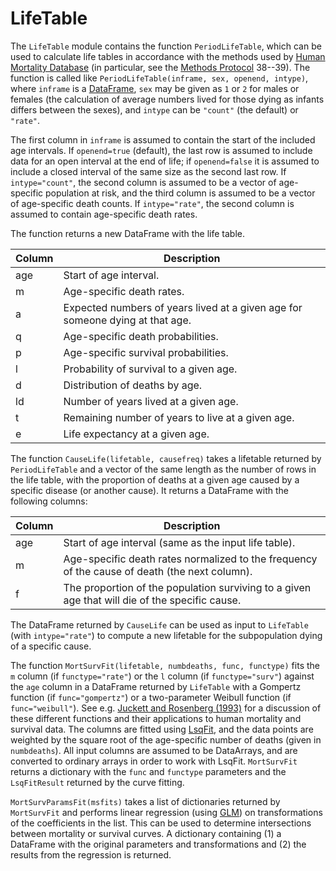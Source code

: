 # LifeTable
The `LifeTable` module contains the function `PeriodLifeTable`, which can be used to calculate life tables in accordance with the methods used by [Human Mortality Database](http://www.mortality.org/) (in particular, see the [Methods Protocol](http://www.mortality.org/Public/Docs/MethodsProtocol.pdf) 38--39). The function is called like `PeriodLifeTable(inframe, sex, openend, intype)`, where `inframe` is a [DataFrame](https://github.com/JuliaStats/DataFrames.jl), `sex` may be given as `1` or `2` for males or females (the calculation of average numbers lived for those dying as infants differs between the sexes), and `intype` can be `"count"` (the default) or `"rate"`.

The first column in `inframe` is assumed to contain the start of the included age intervals. If `openend=true` (default), the last row is assumed to include data for an open interval at the end of life; if `openend=false` it is assumed to include a closed interval of the same size as the second last row. If `intype="count"`, the second column is assumed to be a vector of age-specific population at risk, and the third column is assumed to be a vector of age-specific death counts. If `intype="rate"`, the second column is assumed to contain age-specific death rates.

The function returns a new DataFrame with the life table.

| Column | Description
| ------ | -----------
| age | Start of age interval.
| m | Age-specific death rates.
| a | Expected numbers of years lived at a given age for someone dying at that age. 
| q | Age-specific death probabilities.
| p | Age-specific survival probabilities.
| l | Probability of survival to a given age.
| d | Distribution of deaths by age.
| ld | Number of years lived at a given age.
| t | Remaining number of years to live at a given age.
| e | Life expectancy at a given age.

The function `CauseLife(lifetable, causefreq)` takes a lifetable returned by `PeriodLifeTable` and a vector of the same length as the number of rows in the life table, with the proportion of deaths at a given age caused by a specific disease (or another cause). It returns a DataFrame with the following columns:


| Column | Description
| ------ | -----------
| age | Start of age interval (same as the input life table).
|m | Age-specific death rates normalized to the frequency of the cause of death (the next column).
|f | The proportion of the population surviving to a given age that will die of the specific cause.

The DataFrame returned by `CauseLife` can be used as input to `LifeTable` (with `intype="rate"`) to compute a new lifetable for the subpopulation dying of a specific cause.

The function `MortSurvFit(lifetable, numbdeaths, func, functype)` fits the `m` column (if `functype="rate"`) or the `l` column (if `functype="surv"`) against the `age` column in a DataFrame returned by `LifeTable` with a Gompertz function (if `func="gompertz"`) or a two-parameter Weibull function (if `func="weibull"`). See e.g. [Juckett and Rosenberg (1993)](http://www.ncbi.nlm.nih.gov/pubmed/8377524) for a discussion of these different functions and their applications to human mortality and survival data. The columns are fitted using [LsqFit](https://github.com/JuliaOpt/LsqFit.jl), and the data points are weighted by the square root of the age-specific number of deaths (given in `numbdeaths`). All input columns are assumed to be DataArrays, and are converted to ordinary arrays in order to work with LsqFit. `MortSurvFit` returns a dictionary with the `func` and `functype` parameters and the `LsqFitResult` returned by the curve fitting.

`MortSurvParamsFit(msfits)` takes a list of dictionaries returned by `MortSurvFit` and performs linear regression (using [GLM](https://github.com/JuliaStats/GLM.jl)) on transformations of the coefficients in the list. This can be used to determine intersections between mortality or survival curves. A dictionary containing (1) a DataFrame with the original parameters and transformations and (2) the results from the regression is returned.
